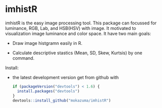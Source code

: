 <!-- README.md is generated from README.Rmd. Please edit that file -->
imhistR
=======

imhistR is the easy image processing tool. This package can focussed for luminance, RGB, Lab, and HSB(HSV) with image. It motivated to visualization image luminance and color space. It have two main goals:

-   Draw image histgramn easily in R.

-   Calculate descriptive stastics (Mean, SD, Skew, Kurtsis) by one command.

Install:

-   the latest development version get from github with

    ``` r
    if (packageVersion("devtools") < 1.6) {
      install.packages("devtools")
    }
    devtools::install_github("mokazuma/imhistR")
    ```
